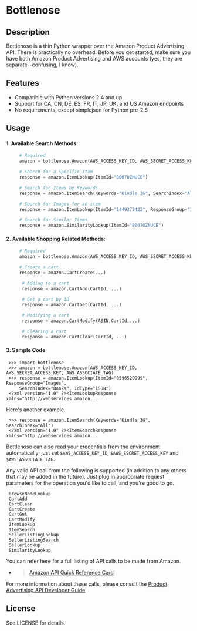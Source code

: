 Bottlenose
==========

Description
-----------

Bottlenose is a thin Python wrapper over the Amazon Product Advertising API. There is practically no overhead. Before you get started, make sure you have both Amazon Product Advertising and AWS accounts (yes, they are separate--confusing, I know).

Features
--------

* Compatible with Python versions 2.4 and up
* Support for CA, CN, DE, ES, FR, IT, JP, UK, and US Amazon endpoints
* No requirements, except simplejson for Python pre-2.6

Usage
-----

#### 1. Available Search Methods:
     
```python
     # Required
     amazon = bottlenose.Amazon(AWS_ACCESS_KEY_ID, AWS_SECRET_ACCESS_KEY, AWS_ASSOCIATE_TAG)

     # Search for a Specific Item
     response = amazon.ItemLookup(ItemId="B007OZNUCE")

     # Search for Items by Keywords
     response = amazon.ItemSearch(Keywords="Kindle 3G", SearchIndex="All")

     # Search for Images for an item
     response = amazon.ItemLookup(ItemId="1449372422", ResponseGroup="Images")

     # Search for Similar Items
     response = amazon.SimilarityLookup(ItemId="B007OZNUCE")
```

#### 2. Available Shopping Related Methods:

```python
     # Required
     amazon = bottlenose.Amazon(AWS_ACCESS_KEY_ID, AWS_SECRET_ACCESS_KEY, AWS_ASSOCIATE_TAG)

     # Create a cart
     response = amazon.CartCreate(...)

      # Adding to a cart
      response = amazon.CartAdd(CartId, ...)

      # Get a cart by ID
      response = amazon.CartGet(CartId, ...)

      # Modifying a cart
      response = amazon.CartModify(ASIN,CartId,...)

      # Clearing a cart
      response = amazon.CartClear(CartId, ...)
```

#### 3. Sample Code

     >>> import bottlenose
     >>> amazon = bottlenose.Amazon(AWS_ACCESS_KEY_ID, AWS_SECRET_ACCESS_KEY, AWS_ASSOCIATE_TAG)
     >>> response = amazon.ItemLookup(ItemId="0596520999", ResponseGroup="Images",
         SearchIndex="Books", IdType="ISBN")
     <?xml version="1.0" ?><ItemLookupResponse xmlns="http://webservices.amazon...

Here's another example.

     >>> response = amazon.ItemSearch(Keywords="Kindle 3G", SearchIndex="All")
     <?xml version="1.0" ?><ItemSearchResponse xmlns="http://webservices.amazon...

Bottlenose can also read your credentials from the environment automatically;
just set `$AWS_ACCESS_KEY_ID`, `$AWS_SECRET_ACCESS_KEY` and
`$AWS_ASSOCIATE_TAG`.

Any valid API call from the following is supported (in addition to any others
that may be added in the future). Just plug in appropriate request parameters
for the operation you'd like to call, and you're good to go.

     BrowseNodeLookup
     CartAdd
     CartClear
     CartCreate
     CartGet
     CartModify
     ItemLookup
     ItemSearch
     SellerListingLookup
     SellerListingSearch
     SellerLookup
     SimilarityLookup

You can refer here for a full listing of API calls to be made from Amazon.
- > [Amazon API Quick Reference Card](http://s3.amazonaws.com/awsdocs/Associates/2011-08-01/prod-adv-api-qrc-2011-08-01.pdf)

For more information about these calls, please consult the [Product Advertising
API Developer Guide](http://docs.amazonwebservices.com/AWSECommerceService/latest/DG/index.html).

License
-------

See LICENSE for details.
